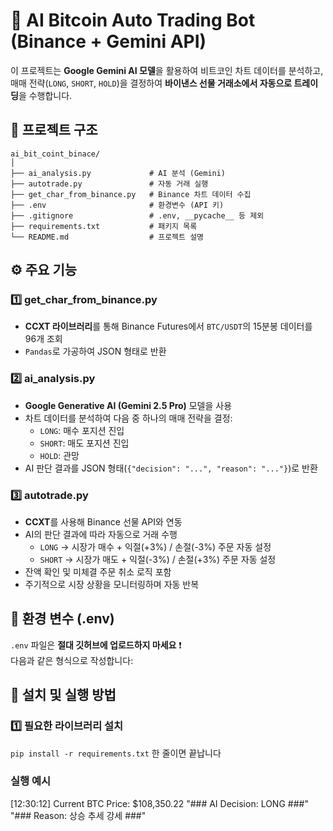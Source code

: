 # 🤖 AI Bitcoin Auto Trading Bot (Binance + Gemini API)

이 프로젝트는 **Google Gemini AI 모델**을 활용하여 비트코인 차트 데이터를 분석하고,  
매매 전략(`LONG`, `SHORT`, `HOLD`)을 결정하여 **바이낸스 선물 거래소에서 자동으로 트레이딩**을 수행합니다.



## 🧩 프로젝트 구조
```
ai_bit_coint_binace/
│
├── ai_analysis.py             # AI 분석 (Gemini)
├── autotrade.py               # 자동 거래 실행
├── get_char_from_binance.py   # Binance 차트 데이터 수집
├── .env                       # 환경변수 (API 키)
├── .gitignore                 # .env, __pycache__ 등 제외
├── requirements.txt           # 패키지 목록
└── README.md                  # 프로젝트 설명
```


## ⚙️ 주요 기능

### 1️⃣ get_char_from_binance.py
- **CCXT 라이브러리**를 통해 Binance Futures에서 `BTC/USDT`의 15분봉 데이터를 96개 조회
- `Pandas`로 가공하여 JSON 형태로 반환

### 2️⃣ ai_analysis.py
- **Google Generative AI (Gemini 2.5 Pro)** 모델을 사용
- 차트 데이터를 분석하여 다음 중 하나의 매매 전략을 결정:
  - `LONG`: 매수 포지션 진입  
  - `SHORT`: 매도 포지션 진입  
  - `HOLD`: 관망
- AI 판단 결과를 JSON 형태(`{"decision": "...", "reason": "..."}`)로 반환

### 3️⃣ autotrade.py
- **CCXT**를 사용해 Binance 선물 API와 연동
- AI의 판단 결과에 따라 자동으로 거래 수행
  - `LONG` → 시장가 매수 + 익절(+3%) / 손절(-3%) 주문 자동 설정  
  - `SHORT` → 시장가 매도 + 익절(-3%) / 손절(+3%) 주문 자동 설정
- 잔액 확인 및 미체결 주문 취소 로직 포함
- 주기적으로 시장 상황을 모니터링하며 자동 반복


## 🔐 환경 변수 (.env)

`.env` 파일은 **절대 깃허브에 업로드하지 마세요** ❗  
다음과 같은 형식으로 작성합니다:

## 🧰 설치 및 실행 방법

### 1️⃣ 필요한 라이브러리 설치
 `pip install -r requirements.txt` 한 줄이면 끝납니다


### 실행 예시 ##
 [12:30:12] Current BTC Price: $108,350.22
"### AI Decision: LONG ###"
"### Reason: 상승 추세 강세 ###"
